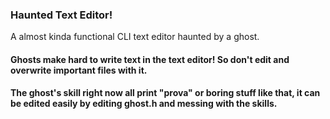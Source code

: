 ### Haunted Text Editor! 

A almost kinda functional CLI text editor haunted by a ghost.

#### Ghosts make hard to write text in the text editor! So don't edit and overwrite important files with it.


#### The ghost's skill right now all print "prova" or boring stuff like that, it can be edited easily by editing ghost.h and messing with the skills.
